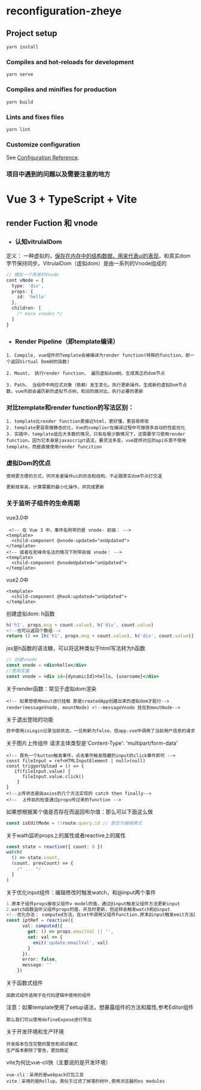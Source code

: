 # reconfiguration-zheye

## Project setup
```
yarn install
```

### Compiles and hot-reloads for development
```
yarn serve
```

### Compiles and minifies for production
```
yarn build
```

### Lints and fixes files
```
yarn lint
```

### Customize configuration
See [Configuration Reference](https://cli.vuejs.org/config/).

### 项目中遇到的问题以及需要注意的地方


# Vue 3 + TypeScript + Vite

## render Fuction 和 vnode

- ### 认知vitrulalDom

定义： 一种虚拟的，<u>保存在内存中的结构数据，用来代表ui的表现</u>，和真实dom字节保持同步。VitrulalDom（虚拟dom）是由一系列的Vnode组成的

```typescript
// 模拟一个简单的Vnode
cont vNode = {
  type: 'div',
  props: {
    id: 'hello'
  },
  children: [
    /* more vnodes */
  ]
}
```

- ### Render Pipeline（即template编译）

```vue
1. Compile, vue组件的Template会被编译为render function(特殊的function，即一个返回Virtual Dom树的函数)

2. Mount， 执行render function， 遍历虚拟dom树。生成真正的dom节点

3. Path， 当组件中响应式对象（依赖）发生变化。执行更新操作。生成新的虚拟Dom节点数，vue内部会遍历新的虚拟节点树，和旧的做对比，执行必要的更新
```



### 对比template和render function的写法区别：

```vue
1. template比render function更接近html，更好懂，更容易修改
2. template更容易做静态优化，Vue的complier在编译过程中可做很多自动的性能优化
3. 实践中，template适应大多数的情况，只有在极少数情况下，还需要学习使用render function。因为它本身是javascript语法，要灵活多变。vue提供对应的api乐意不使用template，而是直接使用render funcition
```



### 虚拟Dom的优点

```html
使用更方便的方式，供开发者操作ui的状态和结构，不必跟真实dom节点打交道

更新效率高，计算需要的最小化操作，并完成更新
```



### 关于监听子组件的生命周期

vue3.0中

```vue
 <!-- 在 Vue 3 中，事件名附带的是 vnode- 前缀： -->
<template>
  <child-component @vnode-updated="onUpdated">
</template>
<!-- 或者在驼峰命名法的情况下附带前缀 vnode： -->
<template>
  <child-component @vnodeUpdated="onUpdated">
</template>
```

vue2.0中

```vue
<template>
  <child-component @hook:updated="onUpdated">
</template>
```

创建虚拟dom: h函数

```typescript
h('h1', props.msg + count.value), h('div', count.value)
<!--也可以返回个数组-->
return () => [h('h1', props.msg + count.value), h('div', count.value)]
```

jsx是h函数的语法糖，可以将这种类似于html写法转为h函数

```jsx
// 创建vnode
const vnode = <div>hello</div>
//使用变量
const vnode = <div id={dynamicId}>hello, {username}</div>
```

关于render函数：常见于虚拟dom渲染

```tsx
<!-- 如果想使用mout进行挂载 那是createdApp创建出来的虚拟dom才能行-->
render(messageVnode, mountNode) <!--messageVnode 挂在到moutNode-->
```

关于退出登陆的功能

```html
目中使用isLogin记录当前状态，一旦刷新为false，但app.vue中调用了当前用户信息的请求 处理请求时重新设为了true， 退出登陆应该是清本地存储,提交mutations手动改isLogin状态和token
```

关于图片上传组件 请求主体类型是'Content-Type': 'multipart/form-data'

```vue
<!-- 首先一个button触发事件，点击事件触发隐藏的input的click事件即可 -->
const fileInput = ref<HTMLInputElement | null>(null)
const triggerUpload = () => {
   if(fileInput.value) {
      fileInput.value.click()
    }
}
<!--上传状态是由axios的几个方法实现的 catch then finally-->
<!--  上传前的检查通过props传过来的function -->
```

如果想根据某个值是否存在而返回布尔值：那么可以下面这么做

```typescript
const isEditMode = !!route.query.id // 是否为编辑模式
```

关于wath监听props上的属性或者reactive上的属性

```typescript
const state = reactive({ count: 0 })
watch(
  () => state.count,
  (count, prevCount) => {
    /* ... */
  }
)
```

关于优化input组件：编辑修改时触发watch，和@input两个事件

```typescript
1.原本子组件props接收父组件v-model的值，通过@input触发父组件方法更新input
2.watch函数监听父组件props的值，并及时更新，但这样会触发watch和@input
<!--优化办法： computed方法，在set中调用父组件Function,原本@input触发emit方法就可以删除，但是还是需要展示value以及@input时候做绑定，那么刚好v-model等同于他们
const iptRef = reactive({
      val: computed({
        get: () => props.emailVal || '',
        set: val => {
          emit('update:emailVal', val)
        }
      }),
      error: false,
      message: ''
    })
```

关于函数式组件

```vue
函数式组件适用于在代码逻辑中使用的组件
```

注意：如果template使用了setup语法，想暴露组件的方法和属性,参考Editor组件

```vue
那么我们可以使用defineExpose进行导出
```

关于开发环境和生产环境

```vue
开发版本包含完整的警告和调试模式
生产版本删除了警告，更加稳定
```

vite为何比vue-cli快（主要说的是开发环境）

```vue
vue-cli：采用的是webpack打包工具
vite：采用的是Rollup，类似于过滤了掉落的树叶,使用浏览器的es modules
```

